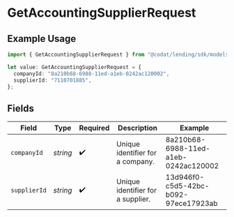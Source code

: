 # GetAccountingSupplierRequest

## Example Usage

```typescript
import { GetAccountingSupplierRequest } from "@codat/lending/sdk/models/operations";

let value: GetAccountingSupplierRequest = {
  companyId: "8a210b68-6988-11ed-a1eb-0242ac120002",
  supplierId: "7110701885",
};
```

## Fields

| Field                                | Type                                 | Required                             | Description                          | Example                              |
| ------------------------------------ | ------------------------------------ | ------------------------------------ | ------------------------------------ | ------------------------------------ |
| `companyId`                          | *string*                             | :heavy_check_mark:                   | Unique identifier for a company.     | 8a210b68-6988-11ed-a1eb-0242ac120002 |
| `supplierId`                         | *string*                             | :heavy_check_mark:                   | Unique identifier for a supplier.    | 13d946f0-c5d5-42bc-b092-97ece17923ab |